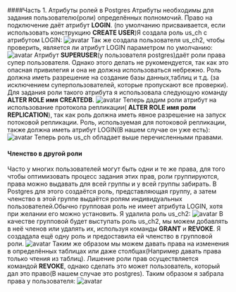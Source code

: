 ####Часть 1. Атрибуты ролей в Postgres
Атрибуты необходимы для задания пользователю(роли) определённых полномочий.
Право на подключение даёт атрибут **LOGIN**. (по умолчанию присваивается, если использовать конструкцию **CREATE USER**)Я создала роль us_ch с атрибутом LOGIN:
![avatar](https://sun9-83.userapi.com/impg/hoGLopGUHBrbDCO-2O40DseDfW_TKxEn-RCB0g/Zjyzz6DGpAU.jpg?size=575x42&quality=96&sign=b63335dffd67cb104bbf2b1a111515f5&type=album)
Так же создала пользователя us_ch2, чтобы проверить, является ли атрибут LOGIN параметром по умолчанию:
![avatar](https://sun9-37.userapi.com/impg/mS2meoM3MVGG0_cumleaQVZ6Gaon_Nea7wAkGg/umCnYC4_C_Y.jpg?size=677x202&quality=96&sign=a91628185a4318b5bd293f64e7c47ff3&type=album)
Атрибут **SUPERUSER**(у пользователя postgres)даёт роли права супер пользователя. Однако этого делать не рукомендуется, так как это опасная привилегия и она не должна использоваться небрежно.
Роль должна иметь разрешение на создание базы данных,таблиц и т.д. (за исключением суперпользователей, которые пропускают все проверки).
 Для задания роли такого атрибута я использовала следующую команду **ALTER ROLE имя CREATEDB**.
![avatar](https://sun9-8.userapi.com/impg/B6d07IWeWMB-hSvLoGnfk83UqvdrJM6QHUkOHA/oVIm68mrGRg.jpg?size=722x180&quality=96&sign=0ef31a1902293f2168acb7b86ab07fc1&type=album)
Теперь дадим роли атрибут на использование протокола репликации( **ALTER ROLE имя роли REPLICATION**), так как роль должна иметь явное разрешение на запуск потоковой репликации. Роль, используемая для потоковой репликации, также должна иметь атрибут LOGIN(В нашем случае он уже есть):
![avatar](https://sun9-22.userapi.com/impg/kY8b3A8zKlwteZDzwoO7xXFee5hBzhe0Ouw4AQ/uAn7j8moxTs.jpg?size=690x165&quality=96&sign=5dff890feb549d4efd1b40b2fa536830&type=album)
Теперь роль us_ch обладает выше перечисленными правами.
#### Членство в другой роли
Часто у многих пользователей могут быть одни и те же права, для того чтобы оптимизовать процесс задания этих прав, роли группируются, права можно выдавать для всей группы и у всей группы забирать. В Postgres для этого создаётся роль, представляющая группу, а затем членство в этой группе выдаётся ролям индивидуальных пользователей.Обычно групповая роль не имеет атрибута LOGIN, хотя при желании его можно установить.
Я удалила роль us_ch2:
![avatar](https://sun9-39.userapi.com/impg/dOBKo8qQ3Azvmz9QS0zdQMVoxiOEuURSR39HrA/5lXSeenD3JI.jpg?size=657x147&quality=96&sign=e8fc56a2c8a63af60a1308ffaf927456&type=album)
В качестве групповой будет выступать роль us_ch2, мы можем добавлять в неё членов или удалять их, используя команды **GRANT** и **REVOKE**.
Я создадала ещё одну роль и предоставила ей членство в групповой роли.
![avatar](https://sun9-35.userapi.com/impg/b380cuhWoiJ15T5AQpId0kL9fJPGXbjiTyD_GQ/Jiw475VnKEw.jpg?size=640x195&quality=96&sign=bf225cf49dd02a717a5fb92dd60400eb&type=album)
Таким же образом мы можем давать права на изменения в определённых таблицах или даже столбцах(Например давать права только чтения из таблиц).
Лишение роли прав осуществляется командой **REVOKE**, однако сделать это может пользователь, который дал это право(В нашем случае это postgres). Таким образом я забрала права у пользователя:
![avatar](https://sun9-11.userapi.com/impg/aC3jMUJ4uS9U4f6s90DzXP1fN547yKdNhAg9Xw/DKoken78C6M.jpg?size=631x168&quality=96&sign=7590ffd02b698de1f06107e543c632c6&type=album)


